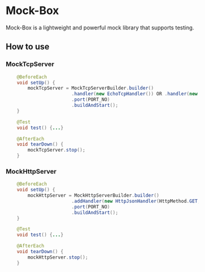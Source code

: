 # Mock-Box
Mock-Box is a lightweight and powerful mock library that supports testing.

## How to use

### MockTcpServer
```java
    @BeforeEach
    void setUp() {
        mockTcpServer = MockTcpServerBuilder.builder()
                        .handler(new EchoTcpHandler()) OR .handler(new MessageTcpHandler("Bye"))
                        .port(PORT_NO)
                        .buildAndStart();
    }

    @Test
    void test() {...}

    @AfterEach
    void tearDown() {
        mockTcpServer.stop();
    }
```

### MockHttpServer
```java
    @BeforeEach
    void setUp() {
        mockHttpServer = MockHttpServerBuilder.builder()
                        .addHandler(new HttpJsonHandler(HttpMethod.GET, "/hello", responseObject))
                        .port(PORT_NO)
                        .buildAndStart();
    }

    @Test
    void test() {...}

    @AfterEach
    void tearDown() {
        mockHttpServer.stop();
    }
```
